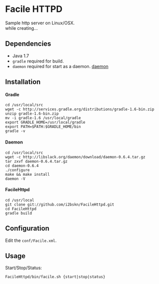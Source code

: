 Facile HTTPD
============

Sample http server on Linux/OSX.  
while creating...

Dependencies
------------

* Java 1.7
* `gradle` required for build.
* `daemon` required for start as a daemon. [daemon](http://libslack.org/daemon/)

Installation
------------

#### Gradle

    cd /usr/local/src
    wget -c http://services.gradle.org/distributions/gradle-1.6-bin.zip
    unzip gradle-1.6-bin.zip
    mv -i gradle-1.6 /usr/local/gradle
    export GRADLE_HOME=/usr/local/gradle
    export PATH=$PATH:$GRADLE_HOME/bin
    gradle -v

#### Daemon

    cd /usr/local/src
    wget -c http://libslack.org/daemon/download/daemon-0.6.4.tar.gz
    tar zxvf daemon-0.6.4.tar.gz
    cd daemon-0.6.4
    ./configure
    make && make install
    daemon -V

#### FacileHttpd

    cd /usr/local
    git clone git://github.com/i2bskn/FacileHttpd.git
    cd FacileHttpd
    gradle build

Configuration
-------------

Edit the `conf/Facile.xml`.

Usage
-----

Start/Stop/Status:

    FacileHttpd/bin/facile.sh {start|stop|status}
